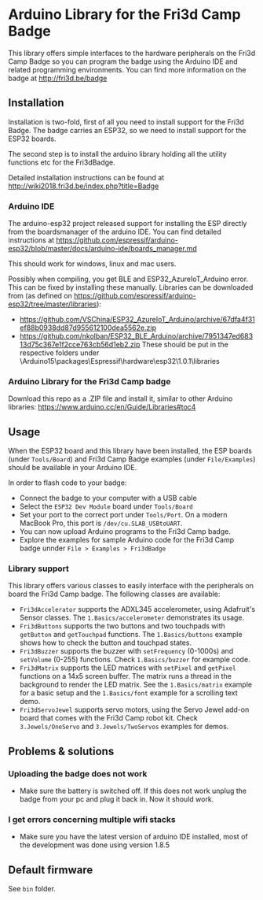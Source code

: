 # Arduino Library for the Fri3d Camp Badge

This library offers simple interfaces to the hardware peripherals on the Fri3d Camp Badge so you can program the badge using the Arduino IDE and related programming environments. You can find more information on the badge at http://fri3d.be/badge

## Installation

Installation is two-fold, first of all you need to install support for the Fri3d Badge. The badge carries an ESP32, so we need to install support for the ESP32 boards.

The second step is to install the arduino library holding all the utility functions etc for the Fri3dBadge.

Detailed installation instructions can be found at http://wiki2018.fri3d.be/index.php?title=Badge

### Arduino IDE
The arduino-esp32 project released support for installing the ESP directly from the boardsmanager of the arduino IDE. You can find detailed instructions at https://github.com/espressif/arduino-esp32/blob/master/docs/arduino-ide/boards_manager.md

This should work for windows, linux and mac users.

Possibly when compiling, you get BLE and ESP32_AzureIoT_Arduino error. This can be fixed by installing these manually.
Libraries can be downloaded from (as defined on https://github.com/espressif/arduino-esp32/tree/master/libraries):
* https://github.com/VSChina/ESP32_AzureIoT_Arduino/archive/67dfa4f31ef88b0938dd87d955612100dea5562e.zip
* https://github.com/nkolban/ESP32_BLE_Arduino/archive/7951347ed68313d75c367e1f2cce763cb56d1eb2.zip
These should be put in the respective folders under \Arduino15\packages\Espressif\hardware\esp32\1.0.1\libraries

### Arduino Library for the Fri3d Camp badge
Download this repo as a .ZIP file and install it, similar to other Arduino libraries: https://www.arduino.cc/en/Guide/Libraries#toc4

## Usage
When the ESP32 board and this library have been installed, the ESP boards (under `Tools/Board`) and Fri3d Camp Badge examples (under `File/Examples`) should be available in your Arduino IDE.

In order to flash code to your badge:

* Connect the badge to your computer with a USB cable
* Select the `ESP32 Dev Module` board under `Tools/Board` 
* Set your port to the correct port under `Tools/Port`. On a modern MacBook Pro, this port is `/dev/cu.SLAB_USBtoUART`.
* You can now upload Arduino programs to the Fri3d Camp badge.
* Explore the examples for sample Arduino code for the Fri3d Camp badge unnder `File > Examples > Fri3dBadge`

### Library support

This library offers various classes to easily interface with the peripherals on board the Fri3d Camp badge. The following classes are available:

* `Fri3dAccelerator` supports the ADXL345 accelerometer, using Adafruit's Sensor classes. The `1.Basics/accelerometer` demonstrates its usage.
* `Fri3dButtons` supports the two buttons and two touchpads with `getButton` and `getTouchpad` functions. The `1.Basics/buttons` example shows how to check the button and touchpad states.
* `Fri3dBuzzer` supports the buzzer with `setFrequency` (0-1000s) and `setVolume` (0-255) functions. Check `1.Basics/buzzer` for example code.
* `Fri3dMatrix` supports the LED matrices with `setPixel` and `getPixel` functions on a 14x5 screen buffer. The matrix runs a thread in the background to render the LED matrix. See the `1.Basics/matrix` example for a basic setup and the `1.Basics/font` example for a scrolling text demo.
* `Fri3dServoJewel` supports servo motors, using the Servo Jewel add-on board that comes with the Fri3d Camp robot kit. Check `3.Jewels/OneServo` and `3.Jewels/TwoServos` examples for demos.

## Problems & solutions

### Uploading the badge does not work
* Make sure the battery is switched off. If this does not work unplug the badge from your pc and plug it back in. Now it should work.

### I get errors concerning multiple wifi stacks
* Make sure you have the latest version of arduino IDE installed, most of the development was done using version 1.8.5

## Default firmware
See `bin` folder.
